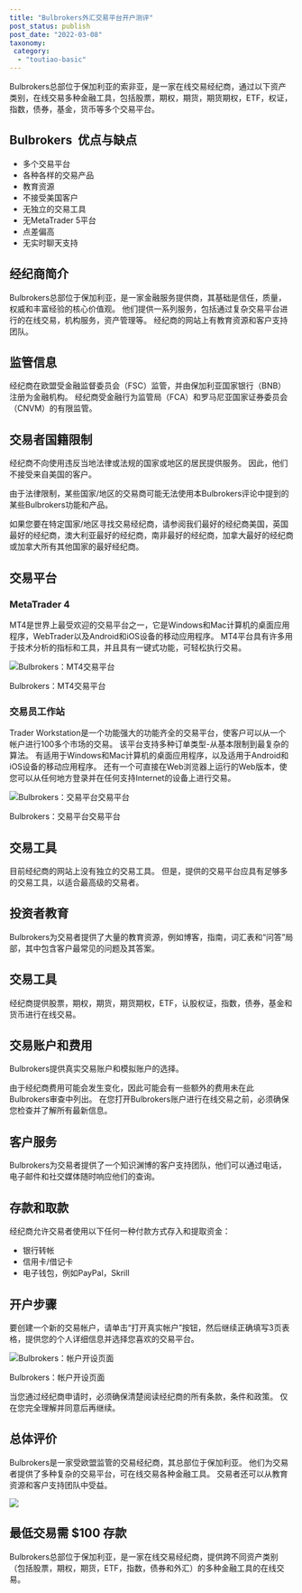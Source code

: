 ```yaml
---
title: "Bulbrokers外汇交易平台开户测评"
post_status: publish
post_date: "2022-03-08"
taxonomy:
 category: 
  - "toutiao-basic"
---
```


Bulbrokers总部位于保加利亚的索非亚，是一家在线交易经纪商，通过以下资产类别，在线交易多种金融工具，包括股票，期权，期货，期货期权，ETF，权证，指数，债券，基金，货币等多个交易平台。

## Bulbrokers  优点与缺点
- 多个交易平台
- 各种各样的交易产品
- 教育资源
- 不接受美国客户
- 无独立的交易工具
- 无MetaTrader 5平台
- 点差偏高
- 无实时聊天支持


## 经纪商简介

Bulbrokers总部位于保加利亚，是一家金融服务提供商，其基础是信任，质量，权威和丰富经验的核心价值观。 他们提供一系列服务，包括通过复杂交易平台进行的在线交易，机构服务，资产管理等。 经纪商的网站上有教育资源和客户支持团队。

## 监管信息

经纪商在欧盟受金融监督委员会（FSC）监管，并由保加利亚国家银行（BNB）注册为金融机构。 经纪商受金融行为监管局（FCA）和罗马尼亚国家证券委员会（CNVM）的有限监管。

## 交易者国籍限制

经纪商不向使用违反当地法律或法规的国家或地区的居民提供服务。 因此，他们不接受来自美国的客户。

由于法律限制，某些国家/地区的交易商可能无法使用本Bulbrokers评论中提到的某些Bulbrokers功能和产品。

如果您要在特定国家/地区寻找交易经纪商，请参阅我们最好的经纪商美国，英国最好的经纪商，澳大利亚最好的经纪商，南非最好的经纪商，加拿大最好的经纪商或加拿大所有其他国家的最好经纪商。

## 交易平台

### MetaTrader 4

MT4是世界上最受欢迎的交易平台之一，它是Windows和Mac计算机的桌面应用程序，WebTrader以及Android和iOS设备的移动应用程序。 MT4平台具有许多用于技术分析的指标和工具，并且具有一键式功能，可轻松执行交易。

![Bulbrokers：MT4交易平台](https://cdn.fendou.la/funstoutiao/2020/11/Bulbrokers-Review-MT4-Trading-Platform-1024x635.jpg "Bulbrokers：MT4交易平台")

Bulbrokers：MT4交易平台

### 交易员工作站

Trader Workstation是一个功能强大的功能齐全的交易平台，使客户可以从一个帐户进行100多个市场的交易。 该平台支持多种订单类型-从基本限制到最复杂的算法。 有适用于Windows和Mac计算机的桌面应用程序，以及适用于Android和iOS设备的移动应用程序。 还有一个可直接在Web浏览器上运行的Web版本，使您可以从任何地方登录并在任何支持Internet的设备上进行交易。

![Bulbrokers：交易平台交易平台](https://cdn.fendou.la/funstoutiao/2020/11/Bulbrokers-Review-TWS-Trading-Platform-.jpg "Bulbrokers：交易平台交易平台")

Bulbrokers：交易平台交易平台

## 交易工具

目前经纪商的网站上没有独立的交易工具。 但是，提供的交易平台应具有足够多的交易工具，以适合最高级的交易者。

## 投资者教育

Bulbrokers为交易者提供了大量的教育资源，例如博客，指南，词汇表和“问答”局部，其中包含客户最常见的问题及其答案。

## 交易工具

经纪商提供股票，期权，期货，期货期权，ETF，认股权证，指数，债券，基金和货币进行在线交易。

## 交易账户和费用

Bulbrokers提供真实交易账户和模拟账户的选择。

由于经纪商费用可能会发生变化，因此可能会有一些额外的费用未在此Bulbrokers审查中列出。 在您打开Bulbrokers账户进行在线交易之前，必须确保您检查并了解所有最新信息。

## 客户服务

Bulbrokers为交易者提供了一个知识渊博的客户支持团队，他们可以通过电话，电子邮件和社交媒体随时响应他们的查询。

## 存款和取款

经纪商允许交易者使用以下任何一种付款方式存入和提取资金：
- 银行转帐
- 信用卡/借记卡
- 电子钱包，例如PayPal，Skrill

## 开户步骤

要创建一个新的交易帐户，请单击“打开真实帐户”按钮，然后继续正确填写3页表格，提供您的个人详细信息并选择您喜欢的交易平台。

![Bulbrokers：帐户开设页面](https://cdn.fendou.la/funstoutiao/2020/11/Bulbrokers-Review-Account-Opening-Page-528x1024.jpg "Bulbrokers：帐户开设页面")

Bulbrokers：帐户开设页面

当您通过经纪商申请时，必须确保清楚阅读经纪商的所有条款，条件和政策。 仅在您完全理解并同意后再继续。

## 总体评价

Bulbrokers是一家受欧盟监管的交易经纪商，其总部位于保加利亚。 他们为交易者提供了多种复杂的交易平台，可在线交易各种金融工具。 交易者还可以从教育资源和客户支持团队中受益。

![](https://cdn.fendou.la/funstoutiao/2020/11/Bulbrokers-Logo.png)

## 最低交易需 $100 存款

Bulbrokers总部位于保加利亚，是一家在线交易经纪商，提供跨不同资产类别（包括股票，期权，期货，ETF，指数，债券和外汇）的多种金融工具的在线交易。
